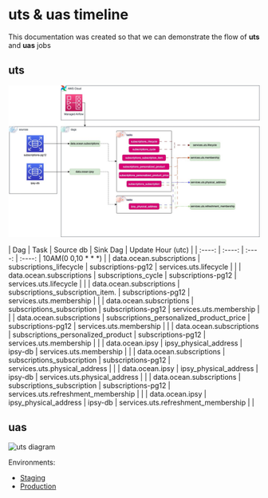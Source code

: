 # uts & uas timeline

This documentation was created so that we can demonstrate the flow of **uts** and **uas** jobs

## uts



![uts diagram](https://github.com/SevenOS/diagrams/blob/main/aws/bfa/uts/uts.drawio.jpg)

| Dag                           | Task                                     |    Source db         |    Sink Dag                           | Update Hour (utc) |
| :----:                        |    :----:                                |     :----:           |     :----:                            | 10AM(0 0,10 * * *) |
| data.ocean.subscriptions      | subscriptions_lifecycle                  | subscriptions-pg12   | services.uts.lifecycle                | |
| data.ocean.subscriptions      | subscriptions_cycle                      | subscriptions-pg12   | services.uts.lifecycle                | |
| data.ocean.subscriptions      | subscriptions_subscription_item.         | subscriptions-pg12   | services.uts.membership               | |
| data.ocean.subscriptions      | subscriptions_subscription               | subscriptions-pg12   | services.uts.membership               | |
| data.ocean.subscriptions      | subscriptions_personalized_product_price | subscriptions-pg12   | services.uts.membership               | |
| data.ocean.subscriptions      | subscriptions_personalized_product       | subscriptions-pg12   | services.uts.membership               | |
| data.ocean.ipsy               | ipsy_physical_address                    | ipsy-db              | services.uts.membership               | |
| data.ocean.subscriptions      | subscriptions_subscription               | subscriptions-pg12   | services.uts.physical_address         | |
| data.ocean.ipsy               | ipsy_physical_address                    | ipsy-db              | services.uts.physical_address         | |
| data.ocean.subscriptions      | subscriptions_subscription               | subscriptions-pg12   | services.uts.refreshment_membership   | |
| data.ocean.ipsy               | ipsy_physical_address                    | ipsy-db              | services.uts.refreshment_membership   | |



## uas


![uts diagram](https://github.com/SevenOS/diagrams/blob/main/aws/bfa/uts/uas.drawio.jpg)

Environments:
- [Staging](https://0e5dd8e5-ae22-4f7c-9edb-1a22f1ab84ee.c27.us-east-1.airflow.amazonaws.com/home)
- [Production](https://74b87fd5-075d-478a-9678-a5223fa7de70.c1.us-east-1.airflow.amazonaws.com/home)

